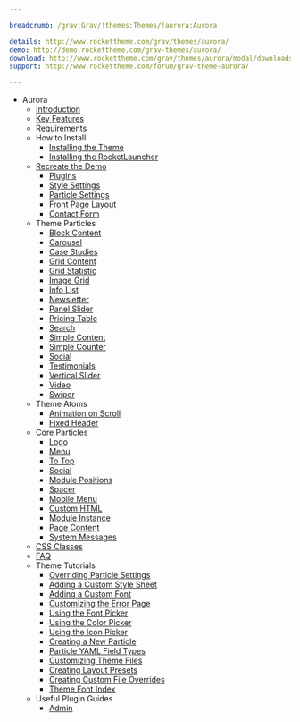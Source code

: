 ```yaml
---

breadcrumb: /grav:Grav/!themes:Themes/!aurora:Aurora

details: http://www.rockettheme.com/grav/themes/aurora/
demo: http://demo.rockettheme.com/grav-themes/aurora/
download: http://www.rockettheme.com/grav/themes/aurora/modal/downloads
support: http://www.rockettheme.com/forum/grav-theme-aurora/

---
```


* Aurora
    * [Introduction]()
    * [Key Features](INDEX.md#key-features)
    * [Requirements](INDEX.md#requirements)
    * How to Install
        * [Installing the Theme](http://docs.gantry.org/gantry5/basics/installation#installing-a-gantry-theme)
        * [Installing the RocketLauncher](../../start/rocketlauncher.md)
    * [Recreate the Demo](demo.md)
        + [Plugins](demo.md#recommended-plugins)
        * [Style Settings](demo_settings.md)
        * [Particle Settings](demo.md#particles)
        * [Front Page Layout](demo.md#home-page-layout-presets)
        * [Contact Form](../../start/contact.md)
    - Theme Particles
        + [Block Content](particle_block.md)
        + [Carousel](particle_carousel.md)
        + [Case Studies](particle_case.md)
        + [Grid Content](particle_gridcontent.md)
        + [Grid Statistic](particle_grid.md)
        + [Image Grid](particle_image.md)
        + [Info List](particle_info.md)
        + [Newsletter](particle_newsletter.md)
        + [Panel Slider](particle_panel.md)
        + [Pricing Table](particle_pricing.md)
        + [Search](particle_search.md)
        + [Simple Content](particle_simple.md)
        + [Simple Counter](particle_simplecounter.md)
        + [Social](particle_social.md)
        + [Testimonials](particle_testimonials.md)
        + [Vertical Slider](particle_vertical.md)
        + [Video](particle_video.md)
        + [Swiper](particle_swiper.md)
    - Theme Atoms
        * [Animation on Scroll](atom_aos.md)
        * [Fixed Header](atom_fixedheader.md)
    - Core Particles 
        + [Logo](http://docs.gantry.org/gantry5/particles/logo)
        + [Menu](http://docs.gantry.org/gantry5/particles/menu-control)
        + [To Top](http://docs.gantry.org/gantry5/particles/to-top)
        + [Social](http://docs.gantry.org/gantry5/particles/social)
        + [Module Positions](http://docs.gantry.org/gantry5/particles/position)
        + [Spacer](http://docs.gantry.org/gantry5/particles/spacer)
        + [Mobile Menu](http://docs.gantry.org/gantry5/particles/mobile-menu)
        + [Custom HTML](http://docs.gantry.org/gantry5/particles/custom-html)
        + [Module Instance](http://docs.gantry.org/gantry5/particles/module-instance)
        + [Page Content](http://docs.gantry.org/gantry5/particles/page-content)
        + [System Messages](http://docs.gantry.org/gantry5/particles/system-messages)
    - [CSS Classes](css.md)
    - [FAQ](faq.md)
    - Theme Tutorials
        + [Overriding Particle Settings](http://docs.gantry.org/gantry5/tutorials/overriding-particle-settings)
        + [Adding a Custom Style Sheet](http://docs.gantry.org/gantry5/tutorials/adding-a-custom-style-sheet)
        + [Adding a Custom Font](http://docs.gantry.org/gantry5/tutorials/fonts)
        + [Customizing the Error Page](http://docs.gantry.org/gantry5/tutorials/customize-the-error-page)
        + [Using the Font Picker](http://docs.gantry.org/gantry5/tutorials/using-the-font-picker)
        + [Using the Color Picker](http://docs.gantry.org/gantry5/tutorials/using-the-color-picker)
        + [Using the Icon Picker](http://docs.gantry.org/gantry5/tutorials/using-the-icon-picker)
        + [Creating a New Particle](http://docs.gantry.org/gantry5/advanced/creating-a-new-particle)
        + [Particle YAML Field Types](http://docs.gantry.org/gantry5/advanced/particle-yaml-field-types)
        + [Customizing Theme Files](http://docs.gantry.org/gantry5/advanced/customizing-theme-files)
        + [Creating Layout Presets](http://docs.gantry.org/gantry5/advanced/creating-layout-presets)
        + [Creating Custom File Overrides](http://docs.gantry.org/gantry5/advanced/file-overrides)
        + [Theme Font Index](../../../technical_tips/general/font_index.md)
    - Useful Plugin Guides
        + [Admin](https://learn.getgrav.org/admin-panel)
